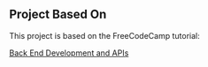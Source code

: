 ## Project Based On
This project is based on the FreeCodeCamp tutorial:

[Back End Development and APIs](https://www.freecodecamp.org/learn/back-end-development-and-apis)
